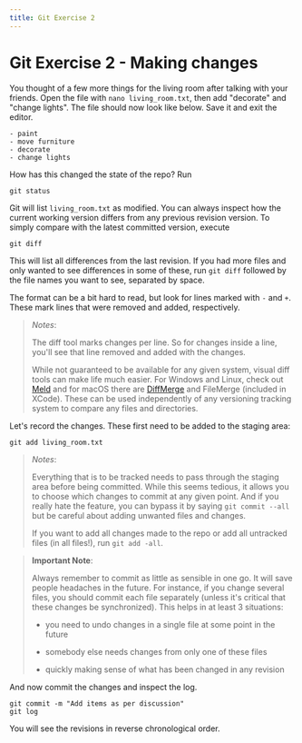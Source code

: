 ```yaml
---
title: Git Exercise 2
---
```


# Git Exercise 2 - Making changes

You thought of a few more things for the living room after talking
with your friends.  Open the file with `nano living_room.txt`, then
add "decorate" and "change lights". The file should now look like
below. Save it and exit the editor.

~~~
- paint
- move furniture
- decorate
- change lights
~~~

How has this changed the state of the repo? Run

~~~
git status
~~~

Git will list `living_room.txt` as modified. You can always inspect
how the current working version differs from any previous revision
version. To simply compare with the latest committed version, execute

~~~
git diff
~~~

This will list all differences from the last revision. If you had more
files and only wanted to see differences in some of these, run `git
diff` followed by the file names you want to see, separated by space.

The format can be a bit hard to read, but look for lines marked with
`-` and `+`. These mark lines that were removed and added,
respectively.

> *Notes*:
>
> The diff tool marks changes per line. So for changes inside a line,
> you'll see that line removed and added with the changes.
>
> While not guaranteed to be available for any given system, visual
> diff tools can make life much easier. For Windows and Linux, check
> out [Meld](http://meldmerge.org) and for macOS there are
> [DiffMerge](https://sourcegear.com/diffmerge/) and FileMerge
> (included in XCode). These can be used independently of any
> versioning tracking system to compare any files and directories.

Let's record the changes. These first need to be added to the staging
area:

~~~
git add living_room.txt
~~~

> *Notes*: 
>
> Everything that is to be tracked needs to pass through the
> staging area before being committed. While this seems tedious, it
> allows you to choose which changes to commit at any given point.
> And if you really hate the feature, you can bypass it by saying `git
> commit --all` but be careful about adding unwanted files and changes. 
>
> If you want to add all changes made to the repo or add all untracked files (in all files!), run
> `git add -all`.


> **Important Note**: 
> 
>Always remember to commit as little as sensible in one go. It will
>save people headaches in the future. For instance, if you change
>several files, you should commit each file separately (unless it's
>critical that these changes be synchronized). This helps in at least
>3 situations:
>
>- you need to undo changes in a single file at some point in the
>future
>
>- somebody else needs changes from only one of these files
>
>- quickly making sense of what has been changed in any revision

And now commit the changes and inspect the log.

~~~
git commit -m "Add items as per discussion"
git log
~~~

You will see the revisions in reverse chronological order.

